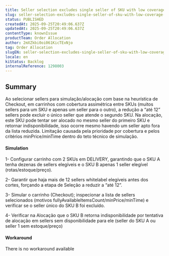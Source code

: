 ```yaml
---
title: Seller selection excludes single seller of SKU with low coverage, causing unavailability in allocation step
slug: seller-selection-excludes-single-seller-of-sku-with-low-coverage-causing-unavailability-in-allocation-step
status: PUBLISHED
createdAt: 2025-09-25T20:49:06.637Z
updatedAt: 2025-09-25T20:49:06.637Z
contentType: knownIssue
productTeam: Order Allocation
author: 2mXZkbi0oi061KicTExNjo
tag: Order Allocation
slugEN: seller-selection-excludes-single-seller-of-sku-with-low-coverage-causing-unavailability-in-allocation-step
locale: en
kiStatus: Backlog
internalReference: 1298003
---
```


## Summary


Ao selecionar sellers para simulação/alocação com base na heurística de Checkout, em carrinhos com cobertura assimétrica entre SKUs (muitos sellers para um SKU e apenas um seller para o outro), a redução a “até 12” sellers pode excluir o único seller que atende o segundo SKU. Na alocação, este SKU pode tentar ser alocado no mesmo seller do primeiro SKU e retornar indisponibilidade, isso ocorre mesmo havendo um seller apto fora da lista reduzida. Limitação causada pela prioridade por cobertura e pelos critérios minPrice/minTime dentro do teto técnico de simulação.


#### Simulation


1- Configurar carrinho com 2 SKUs em DELIVERY, garantindo que o SKU A tenha dezenas de sellers elegíveis e o SKU B apenas 1 seller elegível (rotas/estoque/preço).

2- Garantir que haja mais de 12 sellers whitelabel elegíveis antes dos cortes, forçando a etapa de Seleção a reduzir a “até 12”.

3- Simular o carrinho (Checkout); inspecionar a lista de sellers selecionados (motivos fullyAvailableItemsCount/minPrice/minTime) e verificar se o seller único do SKU B foi excluído.

4- Verificar na Alocação que o SKU B retorna indisponibilidade por tentativa de alocação em sellers sem disponibilidade para ele (seller do SKU A ou seller 1 sem estoque/preço)


#### Workaround


 There is no workaround available



